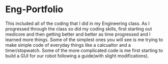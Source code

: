 # Eng-Portfolio
This included all of the coding that I did in my Engineering class. As I progressed through the class so did my coding skills, first starting out medicore and then getting better and better as time progressed and I learned more things. Some of the simplest ones you will see is me trying to make simple code of everyday things like a calcualtor and a timer/stopwatch. Some of the more complicated code is me first starting to build a GUI for our robot following a guide(with slight modifications). 
